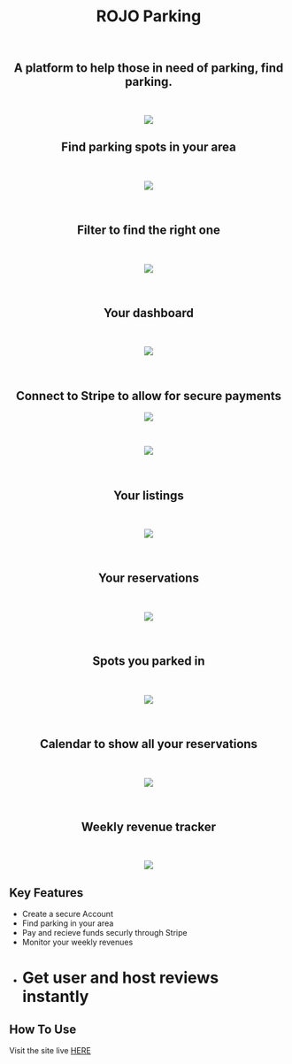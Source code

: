 <h1 align="center">
    ROJO Parking
    <br>
  
  <br>

  <h2 align="center">A platform to help those in need of parking, find parking. </h2>

</h1>
<br>

<p align="center">
    <img src="/app/assets/images/home.png">
</p>

<h2 align="center">Find parking spots in your area</h2>
<br>
<p align="center">
    <img src="/app/assets/images/map.png">
</p>

<br>

<h2 align="center">Filter to find the right one</h2>
<br>
<p align="center">
    <img src="/app/assets/images/map_filter.png">
</p>

<br>

<h2 align="center">Your dashboard</h2>
<br>
<p align="center">
    <img src="/app/assets/images/dashboard.png">
</p>
<br>

<h2 align="center">Connect to Stripe to allow for secure payments</h2>

<p align="center">
    <img src="/app/assets/images/addConnectForStripe.gif">
</p>
<br>

<p align="center">
    <img src="/app/assets/images/addListing.gif">
</p>
<br>

<h2 align="center">Your listings</h2>
<br>
<p align="center">
    <img src="/app/assets/images/your_listings.png">
</p>
<br>

<h2 align="center">Your reservations</h2>
<br>
<p align="center">
    <img src="/app/assets/images/your_reservations.png">
</p>

<br>

<h2 align="center">Spots you parked in</h2>
<br>
<p align="center">
    <img src="/app/assets/images/your_spots.png">
</p>
<br>

<h2 align="center">Calendar to show all your reservations</h2>
<br>
<p align="center">
    <img src="/app/assets/images/calendar.png">
</p>
<br>

<h2 align="center">Weekly revenue tracker</h2>
<br>
<p align="center">
    <img src="/app/assets/images/revenue.png">
</p>

## Key Features

* Create a secure Account
* Find parking in your area
* Pay and recieve funds securly through Stripe
* Monitor your weekly revenues
* # Get user and host reviews instantly

## How To Use

Visit the site live [HERE](https://hidden-refuge-93553.herokuapp.com/)

